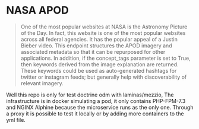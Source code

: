 # NASA APOD

> One of the most popular websites at NASA is the Astronomy Picture of the Day. 
In fact, this website is one of the most popular websites across all federal agencies. It has the popular appeal of a Justin Bieber video. 
This endpoint structures the APOD imagery and associated metadata so that it can be repurposed for other applications. 
In addition, if the concept_tags parameter is set to True, then keywords derived from the image explanation are returned. 
These keywords could be used as auto-generated hashtags for twitter or instagram feeds; but generally help with discoverability of relevant imagery.

Well this repo is only for test doctrine odm with laminas/mezzio, The infrastructure is in docker simulating a pod, it only contains PHP-FPM-7.3 and NGINX Alphine 
because the microservice runs as the only one. Through a proxy it is possible to test it locally or by adding more containers to the yml file.